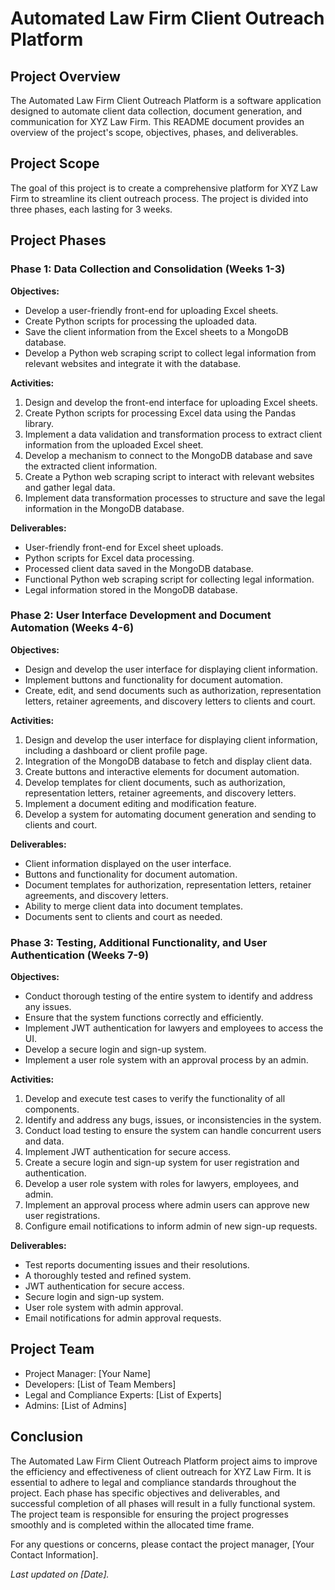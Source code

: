 # Automated Law Firm Client Outreach Platform

## Project Overview

The Automated Law Firm Client Outreach Platform is a software application designed to automate client data collection, document generation, and communication for XYZ Law Firm. This README document provides an overview of the project's scope, objectives, phases, and deliverables.

## Project Scope

The goal of this project is to create a comprehensive platform for XYZ Law Firm to streamline its client outreach process. The project is divided into three phases, each lasting for 3 weeks.

## Project Phases

### Phase 1: Data Collection and Consolidation (Weeks 1-3)

**Objectives:**

- Develop a user-friendly front-end for uploading Excel sheets.
- Create Python scripts for processing the uploaded data.
- Save the client information from the Excel sheets to a MongoDB database.
- Develop a Python web scraping script to collect legal information from relevant websites and integrate it with the database.

**Activities:**

1. Design and develop the front-end interface for uploading Excel sheets.
2. Create Python scripts for processing Excel data using the Pandas library.
3. Implement a data validation and transformation process to extract client information from the uploaded Excel sheet.
4. Develop a mechanism to connect to the MongoDB database and save the extracted client information.
5. Create a Python web scraping script to interact with relevant websites and gather legal data.
6. Implement data transformation processes to structure and save the legal information in the MongoDB database.

**Deliverables:**

- User-friendly front-end for Excel sheet uploads.
- Python scripts for Excel data processing.
- Processed client data saved in the MongoDB database.
- Functional Python web scraping script for collecting legal information.
- Legal information stored in the MongoDB database.

### Phase 2: User Interface Development and Document Automation (Weeks 4-6)

**Objectives:**

- Design and develop the user interface for displaying client information.
- Implement buttons and functionality for document automation.
- Create, edit, and send documents such as authorization, representation letters, retainer agreements, and discovery letters to clients and court.

**Activities:**

1. Design and develop the user interface for displaying client information, including a dashboard or client profile page.
2. Integration of the MongoDB database to fetch and display client data.
3. Create buttons and interactive elements for document automation.
4. Develop templates for client documents, such as authorization, representation letters, retainer agreements, and discovery letters.
5. Implement a document editing and modification feature.
6. Develop a system for automating document generation and sending to clients and court.

**Deliverables:**

- Client information displayed on the user interface.
- Buttons and functionality for document automation.
- Document templates for authorization, representation letters, retainer agreements, and discovery letters.
- Ability to merge client data into document templates.
- Documents sent to clients and court as needed.

### Phase 3: Testing, Additional Functionality, and User Authentication (Weeks 7-9)

**Objectives:**

- Conduct thorough testing of the entire system to identify and address any issues.
- Ensure that the system functions correctly and efficiently.
- Implement JWT authentication for lawyers and employees to access the UI.
- Develop a secure login and sign-up system.
- Implement a user role system with an approval process by an admin.

**Activities:**

1. Develop and execute test cases to verify the functionality of all components.
2. Identify and address any bugs, issues, or inconsistencies in the system.
3. Conduct load testing to ensure the system can handle concurrent users and data.
4. Implement JWT authentication for secure access.
5. Create a secure login and sign-up system for user registration and authentication.
6. Develop a user role system with roles for lawyers, employees, and admin.
7. Implement an approval process where admin users can approve new user registrations.
8. Configure email notifications to inform admin of new sign-up requests.

**Deliverables:**

- Test reports documenting issues and their resolutions.
- A thoroughly tested and refined system.
- JWT authentication for secure access.
- Secure login and sign-up system.
- User role system with admin approval.
- Email notifications for admin approval requests.

## Project Team

- Project Manager: [Your Name]
- Developers: [List of Team Members]
- Legal and Compliance Experts: [List of Experts]
- Admins: [List of Admins]

## Conclusion

The Automated Law Firm Client Outreach Platform project aims to improve the efficiency and effectiveness of client outreach for XYZ Law Firm. It is essential to adhere to legal and compliance standards throughout the project. Each phase has specific objectives and deliverables, and successful completion of all phases will result in a fully functional system. The project team is responsible for ensuring the project progresses smoothly and is completed within the allocated time frame.

For any questions or concerns, please contact the project manager, [Your Contact Information].

_Last updated on [Date]._
